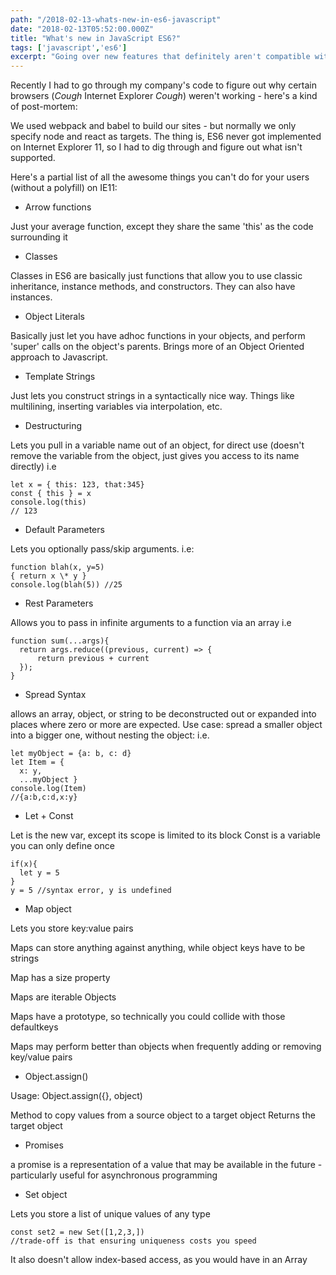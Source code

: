 ```yaml
---
path: "/2018-02-13-whats-new-in-es6-javascript"
date: "2018-02-13T05:52:00.000Z"
title: "What's new in JavaScript ES6?"
tags: ['javascript','es6']
excerpt: "Going over new features that definitely aren't compatible with Internet Explorer 11"
---
```


Recently I had to go through my company's code to figure out why certain
browsers (_Cough_ Internet Explorer _Cough_) weren't working - here's a kind of
post-mortem:

We used webpack and babel to build our sites - but normally we only specify node
and react as targets. The thing is, ES6 never got implemented on Internet
Explorer 11, so I had to dig through and figure out what isn't supported.

Here's a partial list of all the awesome things you can't do for your users
(without a polyfill) on IE11:

* Arrow functions

Just your average function, except they share the same 'this' as the code
surrounding it

* Classes

Classes in ES6 are basically just functions that allow you to use classic
inheritance, instance methods, and constructors. They can also have instances.

* Object Literals

Basically just let you have adhoc functions in your objects, and perform 'super'
calls on the object's parents. Brings more of an Object Oriented approach to
Javascript.

* Template Strings

Just lets you construct strings in a syntactically nice way. Things like
multilining, inserting variables via interpolation, etc.

* Destructuring

Lets you pull in a variable name out of an object, for direct use (doesn't
remove the variable from the object, just gives you access to its name directly)
i.e

```
let x = { this: 123, that:345}
const { this } = x
console.log(this)
// 123
```

* Default Parameters

Lets you optionally pass/skip arguments. i.e:

```
function blah(x, y=5)
{ return x \* y }
console.log(blah(5)) //25
```

* Rest Parameters

Allows you to pass in infinite arguments to a function via an array i.e

```
function sum(...args){
  return args.reduce((previous, current) => {
      return previous + current
  });
}
```

* Spread Syntax

allows an array, object, or string to be deconstructed out or expanded into
places where zero or more are expected. Use case: spread a smaller object into a
bigger one, without nesting the object: i.e.

```
let myObject = {a: b, c: d}
let Item = {
  x: y,
  ...myObject }
console.log(Item)
//{a:b,c:d,x:y}
```

* Let + Const

Let is the new var, except its scope is limited to its block Const is a variable
you can only define once

```
if(x){
  let y = 5
}
y = 5 //syntax error, y is undefined
```

* Map object

Lets you store key:value pairs

Maps can store anything against anything, while object keys have to be strings

Map has a size property

Maps are iterable Objects

Maps have a prototype, so technically you could collide with those defaultkeys

Maps may perform better than objects when frequently adding or removing
key/value pairs

* Object.assign()

Usage: Object.assign({}, object)

Method to copy values from a source object to a target object Returns the target
object

* Promises

a promise is a representation of a value that may be available in the future -
particularly useful for asynchronous programming

* Set object

Lets you store a list of unique values of any type

```
const set2 = new Set([1,2,3,])
//trade-off is that ensuring uniqueness costs you speed
```

It also doesn't allow index-based access, as you would have in an Array
